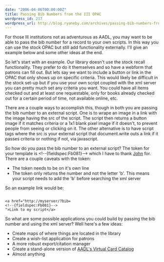 ```yaml
---
date: "2006-04-06T00:00:00Z"
title: Passing Bib Numbers from the III OPAC
wordpress_id: 217
wordpress_url: http://blog.ryaneby.com/archives/passing-bib-numbers-from-the-iii-opac/
---
```

For those III institutions not as adventurous as AADL, you may want to be able to pass the bib number for a record to your own scripts. In this way you can use the stock OPAC but still add functionality externally. I'll give an example below and some other ideas at the end.

So let's start with an example. Our library doesn't use the stock recall functionality. They prefer to do it themselves and so have a webform that patrons can fill out. But lets say we want to include a button or link in the OPAC that only shows up on specific criteria. This would likely be difficult in the stock set-up but if you use your own script coupled with the xml server you can pretty much set any criteria you want. You could have all items checked out and at least one requestable, only for books already checked out for a certain period of time, not available online, etc.

There are a couple ways to accomplish this, though in both you are passing the bib number to an external script. One is to wrape an image in a link with the image having the src of the script. The script then returns a button image if it matches criteria or a 1x1 blank pixel image if it doesn't, to prevent people from seeing or clicking on it. The other alternative is to have script tags where the src is your external script that document.write outs a link if it passes criteria or nothing if not, via javascript.

So how do you pass the bib number to an external script? The token for your template is &lt;!--{fieldspec:Fb081}--&gt; which I have to thank <a href="http://blyberg.net">John</a> for. There are a couple caveats with the token:

<ul>
<li>The token needs to be on it's own line</li>
<li>The token only returns the number and not the letter 'b'. This means your script needs to add the 'b' before searching the xml server</li>
</ul>

So an example link would be:

<code>
&lt;a href="http://myserver/?bib=
&lt;!--{fieldspec:Fb081}--&gt;
"&gt;Link to my script&lt;/a&gt;
</code>

So what are some possible applications you could build by passing the bib number and using the xml server? Well here's a few ideas:

<ul>
<li>Create maps of where things are located in the library</li>
<li>Create a wish-list application for patrons</li>
<li>A more robust export/citation manager</li>
<li>Create a stand-alone version of <a href="http://www.blyberg.net/2006/01/19/creating-a-virtual-card-catalog/">AADL's Virtual Card Catalog</a></li>
<li>Almost anything</li>
</ul>
